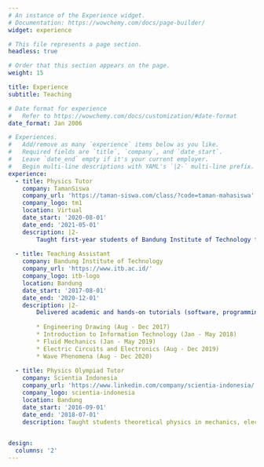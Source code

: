 ```yaml
---
# An instance of the Experience widget.
# Documentation: https://wowchemy.com/docs/page-builder/
widget: experience

# This file represents a page section.
headless: true

# Order that this section appears on the page.
weight: 15

title: Experience
subtitle: Teaching

# Date format for experience
#   Refer to https://wowchemy.com/docs/customization/#date-format
date_format: Jan 2006

# Experiences.
#   Add/remove as many `experience` items below as you like.
#   Required fields are `title`, `company`, and `date_start`.
#   Leave `date_end` empty if it's your current employer.
#   Begin multi-line descriptions with YAML's `|2-` multi-line prefix.
experience:
  - title: Physics Tutor
    company: TamanSiswa
    company_url: 'https://taman-siswa.com/class/?code=taman-mahasiswa'
    company_logo: tm1
    location: Virtual
    date_start: '2020-08-01'
    date_end: '2021-05-01'
    description: |2-
        Taught first-year students of Bandung Institute of Technology fundamental physics. Prepared them for university exams, assessed and made practice problems. Materials covered: mechanics, fluid dynamics, thermodynamics, vibrations and waves, electrodynamics, propagation of sounds and lights, and modern physics.
    
  - title: Teaching Assistant
    company: Bandung Institute of Technology
    company_url: 'https://www.itb.ac.id/'
    company_logo: itb-logo
    location: Bandung
    date_start: '2017-08-01'
    date_end: '2020-12-01'
    description: |2-
        Delivered academic and hands‑on tutorials (software, programming languages, practicum kits). Provided students with assistance on exam preparations, laboratory activities, assessed quizzes, and homework. Subjects covered:
        
        * Engineering Drawing (Aug ‑ Dec 2017)
        * Introduction to Information Technology (Jan - May 2018)
        * Fluid Mechanics (Jan ‑ May 2019)
        * Electric Circuits and Electronics (Aug ‑ Dec 2019)
        * Wave Phenomena (Aug - Dec 2020)
    
  - title: Physics Olympiad Tutor
    company: Scientia Indonesia
    company_url: 'https://www.linkedin.com/company/scientia-indonesia/'
    company_logo: scientia-indonesia
    location: Bandung
    date_start: '2016-09-01'
    date_end: '2018-07-01'
    description: Taught students theoretical physics in mechanics, electrodynamics, thermodynamics, and modern physics as a preparation for their participation in National Science Olympiad. Made and assessed test problems as exercises.
        

design:
  columns: '2'
---
```

